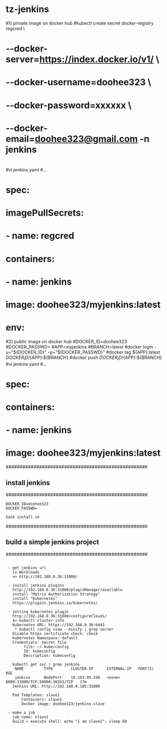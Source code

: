 # tz-jenkins

#1) private image on docker hub
#kubectl create secret docker-registry regcred \
#  --docker-server=https://index.docker.io/v1/   \
#  --docker-username=doohee323   \
#  --docker-password=xxxxxx   \
#  --docker-email=doohee323@gmail.com -n jenkins
#
#vi jenkins.yaml
#...
#    spec:
#      imagePullSecrets:
#        - name: regcred
#      containers:
#        - name: jenkins
#          image: doohee323/myjenkins:latest
#          env:

#2) public image on docker hub
#DOCKER_ID=doohee323
#DOCKER_PASSWD=
#APP=myjenkins
#BRANCH=latest
#docker login -u="${DOCKER_ID}" -p="${DOCKER_PASSWD}"
#docker tag ${APP}:latest ${DOCKER_ID}/${APP}:${BRANCH}
#docker push ${DOCKER_ID}/${APP}:${BRANCH}
#vi jenkins.yaml
#...
#    spec:
#      containers:
#        - name: jenkins
#          image: doohee323/myjenkins:latest

###################################################
## install jenkins
###################################################
```
DOCKER_ID=doohee323
DOCKER_PASSWD=

bash install.sh

```

###################################################
## build a simple jenkins project
###################################################
```

 - get jenkins url
   in Workloads
   => http://192.168.0.36:31000/

 - install jenkins plugins
   http://192.168.0.36:31000/pluginManager/available
   install "Matrix Authorization Strategy"
   install "Kubernetes"
   https://plugins.jenkins.io/kubernetes/

 - setting kubernetes plugin
   http://192.168.0.36:31000/configureClouds/
   $> kubectl cluster-info
   Kubernetes URL: https://192.168.0.36:6443
    * kubectl config view --minify | grep server
   Disable https certificate check: check
   Kubernetes Namespace: default
   Credentials: Secret file
        file: ~/.kube/config
        ID: kubeconfig
        Description: kubeconfig

   kubectl get svc | grep jenkins
    NAME         TYPE        CLUSTER-IP      EXTERNAL-IP   PORT(S)                          AGE
    jenkins      NodePort    10.103.95.248   <none>        8080:31000/TCP,50000:30263/TCP   17m
   Jenkins URL: http://192.168.0.185:31000

   Pod Templates: slave1
       Containers: slave1
       Docker image: doohee323/jenkins-slave

 - make a job
   job name: slave1
   build > execute shell: echo "i am slave1"; sleep 60
```

